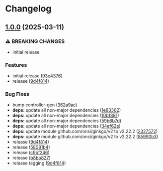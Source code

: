 # Changelog

## [1.0.0](https://github.com/kubecloudscaler/kubecloudscaler/compare/v0.0.1...v1.0.0) (2025-03-11)


### ⚠ BREAKING CHANGES

* initial release

### Features

* initial release ([93e4376](https://github.com/kubecloudscaler/kubecloudscaler/commit/93e437653a19d13eead7322ab918767251374189))
* release ([9d4f814](https://github.com/kubecloudscaler/kubecloudscaler/commit/9d4f8142295099bbc9a1595ab301fafb23a9001b))


### Bug Fixes

* bump controller-gen ([362a9ac](https://github.com/kubecloudscaler/kubecloudscaler/commit/362a9acc9fe92c54ca0ddfc65ef5c961cb58f5cb))
* **deps:** update all non-major dependencies ([1e83362](https://github.com/kubecloudscaler/kubecloudscaler/commit/1e833624d9dc729a7dcddaee02afca544bc433a7))
* **deps:** update all non-major dependencies ([10b1881](https://github.com/kubecloudscaler/kubecloudscaler/commit/10b1881a4b9750c5531d832e85019f72bbc8e3e6))
* **deps:** update all non-major dependencies ([59b6b7d](https://github.com/kubecloudscaler/kubecloudscaler/commit/59b6b7dceaac8803c5c8dbd97b333c2c7990d687))
* **deps:** update all non-major dependencies ([34ef62e](https://github.com/kubecloudscaler/kubecloudscaler/commit/34ef62ee2446da700fd0b0babf39cc17b4b41678))
* **deps:** update module github.com/onsi/ginkgo/v2 to v2.22.2 ([2327572](https://github.com/kubecloudscaler/kubecloudscaler/commit/23275726419a0d0bb5dbf5b795ad89a21b5d9637))
* **deps:** update module github.com/onsi/ginkgo/v2 to v2.22.2 ([85990b3](https://github.com/kubecloudscaler/kubecloudscaler/commit/85990b370d96466af526002d7da96272e7d907cd))
* release ([9d4f814](https://github.com/kubecloudscaler/kubecloudscaler/commit/9d4f8142295099bbc9a1595ab301fafb23a9001b))
* release ([58081b4](https://github.com/kubecloudscaler/kubecloudscaler/commit/58081b41ce208357dedd090c2d58531c41fb63d5))
* release ([c9bf246](https://github.com/kubecloudscaler/kubecloudscaler/commit/c9bf2468eea99d4a5d3b35400e128faa15180d6d))
* release ([b8bb827](https://github.com/kubecloudscaler/kubecloudscaler/commit/b8bb827e94cb5674ebad4f56eb990699f2743933))
* release tagging ([9d4f814](https://github.com/kubecloudscaler/kubecloudscaler/commit/9d4f8142295099bbc9a1595ab301fafb23a9001b))
